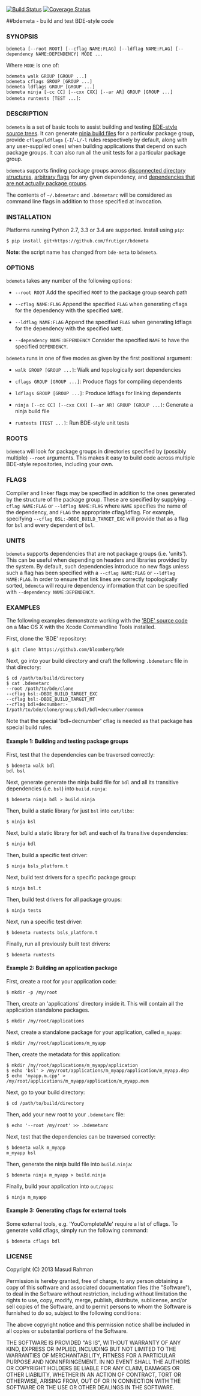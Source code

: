 [![Build Status](https://travis-ci.org/frutiger/bdemeta.svg?branch=master)](https://travis-ci.org/frutiger/bdemeta)
[![Coverage Status](https://coveralls.io/repos/frutiger/bdemeta/badge.png?branch=master)](https://coveralls.io/r/frutiger/bdemeta?branch=master)

##bdemeta - build and test BDE-style code

### SYNOPSIS

`bdemeta [--root ROOT] [--cflag NAME:FLAG] [--ldflag NAME:FLAG] [--dependency NAME:DEPENDENCY] MODE ...`<br/>

Where `MODE` is one of:

`bdemeta walk GROUP [GROUP ...]`<br/>
`bdemeta cflags GROUP [GROUP ...]`<br/>
`bdemeta ldflags GROUP [GROUP ...]`<br/>
`bdemeta ninja [-cc CC] [--cxx CXX] [--ar AR] GROUP [GROUP ...]`<br/>
`bdemeta runtests [TEST ...]`:

### DESCRIPTION

`bdemeta` is a set of basic tools to assist building and testing [BDE-style
source trees](https://github.com/bloomberg/bde).  It can generate [ninja build
files](https://github.com/martine/ninja) for a particular package group,
provide `cflags`/`ldflags` (`-I`/`-L/-l` rules respectively by default, along
with any user-supplied ones) when building applications that depend on such
package groups.  It can also run all the unit tests for a particular package
group.

`bdemeta` supports finding package groups across [disconnected
directory structures](#roots), [arbitrary flags](#flags) for any given
dependency, and [dependencies that are not actually package groups](#units).

The contents of `~/.bdemetarc` and `.bdemetarc` will be considered as
command line flags in addition to those specified at invocation.

### INSTALLATION

Platforms running Python 2.7, 3.3 or 3.4 are supported.  Install using `pip`:

    $ pip install git+https://github.com/frutiger/bdemeta

**Note**: the script name has changed from `bde-meta` to `bdemeta`.

### OPTIONS

`bdemeta` takes any number of the following options:

  * `--root ROOT`
    Add the specified `ROOT` to the package group search path

  * `--cflag NAME:FLAG`
    Append the specified `FLAG` when generating cflags for the dependency
    with the specified `NAME`.

  * `--ldflag NAME:FLAG`
    Append the specified `FLAG` when generating ldflags for the dependency
    with the specified `NAME`.

  * `--dependency NAME:DEPENDENCY`
    Consider the specified `NAME` to have the specified `DEPENDENCY`.

`bdemeta` runs in one of five modes as given by the first positional argument:

  * `walk GROUP [GROUP ...]`:
    Walk and topologically sort dependencies

  * `cflags GROUP [GROUP ...]`:
    Produce flags for compiling dependents

  * `ldflags GROUP [GROUP ...]`:
    Produce ldflags for linking dependents

  * `ninja [--cc CC] [--cxx CXX] [--ar AR] GROUP [GROUP ...]`:
    Generate a ninja build file

  * `runtests [TEST ...]`:
    Run BDE-style unit tests

### ROOTS
<a name="roots"></a>

`bdemeta` will look for package groups in directories specified by (possibly
multiple) `--root` arguments.  This makes it easy to build code across multiple
BDE-style repositories, including your own.

### FLAGS
<a name="flags"></a>

Compiler and linker flags may be specified in addition to the ones generated by
the structure of the package group.  These are specified by supplying
`--cflag NAME:FLAG` or `--ldflag NAME:FLAG` where `NAME` specifies the name of
the dependency, and `FLAG` the appropriate cflag/ldflag.  For example,
specifying `--cflag BSL:-DBDE_BUILD_TARGET_EXC` will provide that as a flag for
`bsl` and every dependent of `bsl`.

### UNITS
<a name="units"></a>

`bdemeta` supports dependencies that are not package groups (i.e. 'units').
This can be useful when depending on headers and libraries provided by the
system.  By default, such dependencies introduce no new flags unless such a
flag has been specified with a `--cflag NAME:FLAG` or `--ldflag NAME:FLAG`.  In
order to ensure that link lines are correctly topologically sorted, `bdemeta`
will require dependency information that can be specified with `--dependency
NAME:DEPENDENCY`.

### EXAMPLES

The following examples demonstrate working with the ['BDE' source
code](https://github.com/bloomberg/bde) on a Mac OS X with the Xcode
Commandline Tools installed.

First, clone the 'BDE' repository:

    $ git clone https://github.com/bloomberg/bde

Next, go into your build directory and craft the following `.bdemetarc` file in
that directory:

    $ cd /path/to/build/directory
    $ cat .bdemetarc
    --root /path/to/bde/clone
    --cflag bsl:-DBDE_BUILD_TARGET_EXC
    --cflag bsl:-DBDE_BUILD_TARGET_MT
    --cflag bdl+decnumber:-I/path/to/bde/clone/groups/bdl/bdl+decnumber/common

Note that the special 'bdl+decnumber' cflag is needed as that package has
special build rules.

#### Example 1: Building and testing package groups

First, test that the dependencies can be traversed correctly:

    $ bdemeta walk bdl
    bdl bsl

Next, generate generate the ninja build file for `bdl` and all its transitive
dependencies (i.e. `bsl`) into `build.ninja`:

    $ bdemeta ninja bdl > build.ninja

Then, build a static library for just `bsl` into `out/libs`:

    $ ninja bsl

Next, build a static library for `bdl` and each of its transitive dependencies:

    $ ninja bdl

Then, build a specific test driver:

    $ ninja bsls_platform.t

Next, build test drivers for a specific package group:

    $ ninja bsl.t

Then, build test drivers for all package groups:

    $ ninja tests

Next, run a specific test driver:

    $ bdemeta runtests bsls_platform.t

Finally, run all previously built test drivers:

    $ bdemeta runtests

#### Example 2: Building an application package

First, create a root for your application code:

    $ mkdir -p /my/root

Then, create an 'applications' directory inside it.  This will contain all the
application standalone packages.

    $ mkdir /my/root/applications

Next, create a standalone package for your application, called `m_myapp`:

    $ mkdir /my/root/applications/m_myapp

Then, create the metadata for this application:

    $ mkdir /my/root/applications/m_myapp/application
    $ echo 'bsl' > /my/root/applications/m_myapp/application/m_myapp.dep
    $ echo 'myapp.m.cpp' > /my/root/applications/m_myapp/application/m_myapp.mem

Next, go to your build directory:

    $ cd /path/to/build/directory

Then, add your new root to your `.bdemetarc` file:

    $ echo '--root /my/root' >> .bdemetarc

Next, test that the dependencies can be traversed correctly:

    $ bdemeta walk m_myapp
    m_myapp bsl

Then, generate the ninja build file into `build.ninja`:

    $ bdemeta ninja m_myapp > build.ninja

Finally, build your application into `out/apps`:

    $ ninja m_myapp

#### Example 3: Generating cflags for external tools

Some external tools, e.g. 'YouCompleteMe' require a list of cflags.  To
generate valid cflags, simply run the following command:

    $ bdemeta cflags bdl

### LICENSE

Copyright (C) 2013 Masud Rahman

Permission is hereby granted, free of charge, to any person obtaining a copy of
this software and associated documentation files (the "Software"), to deal in
the Software without restriction, including without limitation the rights to
use, copy, modify, merge, publish, distribute, sublicense, and/or sell copies
of the Software, and to permit persons to whom the Software is furnished to do
so, subject to the following conditions:

The above copyright notice and this permission notice shall be included in all
copies or substantial portions of the Software.

THE SOFTWARE IS PROVIDED "AS IS", WITHOUT WARRANTY OF ANY KIND, EXPRESS OR
IMPLIED, INCLUDING BUT NOT LIMITED TO THE WARRANTIES OF MERCHANTABILITY,
FITNESS FOR A PARTICULAR PURPOSE AND NONINFRINGEMENT. IN NO EVENT SHALL THE
AUTHORS OR COPYRIGHT HOLDERS BE LIABLE FOR ANY CLAIM, DAMAGES OR OTHER
LIABILITY, WHETHER IN AN ACTION OF CONTRACT, TORT OR OTHERWISE, ARISING FROM,
OUT OF OR IN CONNECTION WITH THE SOFTWARE OR THE USE OR OTHER DEALINGS IN THE
SOFTWARE.

